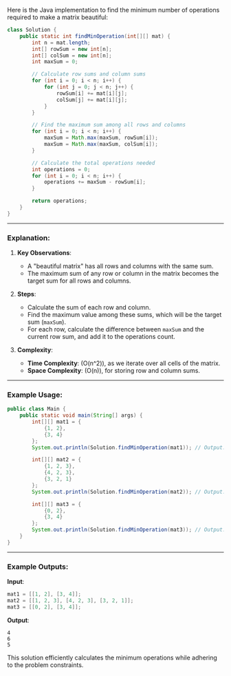 Here is the Java implementation to find the minimum number of operations required to make a matrix beautiful:

```java
class Solution {
    public static int findMinOperation(int[][] mat) {
        int n = mat.length;
        int[] rowSum = new int[n];
        int[] colSum = new int[n];
        int maxSum = 0;

        // Calculate row sums and column sums
        for (int i = 0; i < n; i++) {
            for (int j = 0; j < n; j++) {
                rowSum[i] += mat[i][j];
                colSum[j] += mat[i][j];
            }
        }

        // Find the maximum sum among all rows and columns
        for (int i = 0; i < n; i++) {
            maxSum = Math.max(maxSum, rowSum[i]);
            maxSum = Math.max(maxSum, colSum[i]);
        }

        // Calculate the total operations needed
        int operations = 0;
        for (int i = 0; i < n; i++) {
            operations += maxSum - rowSum[i];
        }

        return operations;
    }
}
```

---

### Explanation:
1. **Key Observations**:
   - A "beautiful matrix" has all rows and columns with the same sum.
   - The maximum sum of any row or column in the matrix becomes the target sum for all rows and columns.

2. **Steps**:
   - Calculate the sum of each row and column.
   - Find the maximum value among these sums, which will be the target sum (`maxSum`).
   - For each row, calculate the difference between `maxSum` and the current row sum, and add it to the operations count.

3. **Complexity**:
   - **Time Complexity**: \(O(n^2)\), as we iterate over all cells of the matrix.
   - **Space Complexity**: \(O(n)\), for storing row and column sums.

---

### Example Usage:

```java
public class Main {
    public static void main(String[] args) {
        int[][] mat1 = {
            {1, 2},
            {3, 4}
        };
        System.out.println(Solution.findMinOperation(mat1)); // Output: 4

        int[][] mat2 = {
            {1, 2, 3},
            {4, 2, 3},
            {3, 2, 1}
        };
        System.out.println(Solution.findMinOperation(mat2)); // Output: 6

        int[][] mat3 = {
            {0, 2},
            {3, 4}
        };
        System.out.println(Solution.findMinOperation(mat3)); // Output: 5
    }
}
```

---

### Example Outputs:

**Input**:
```java
mat1 = [[1, 2], [3, 4]];
mat2 = [[1, 2, 3], [4, 2, 3], [3, 2, 1]];
mat3 = [[0, 2], [3, 4]];
```

**Output**:
```
4
6
5
```

This solution efficiently calculates the minimum operations while adhering to the problem constraints.